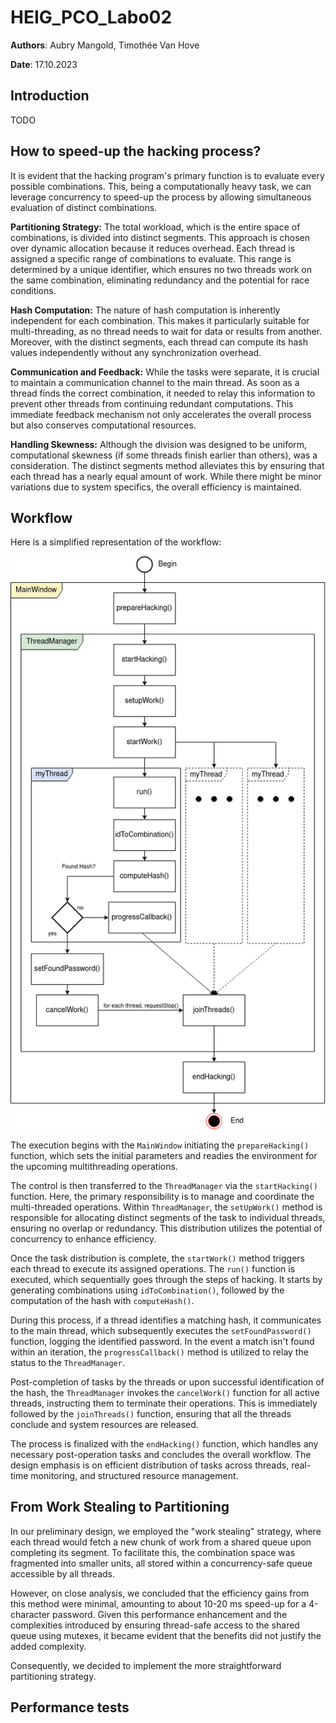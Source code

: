 # HEIG_PCO_Labo02

**Authors**: Aubry Mangold, Timothée Van Hove

**Date**: 17.10.2023



## Introduction

TODO



## How to speed-up the hacking process?

It is evident that the hacking program's primary function is to evaluate every possible combinations. This, being a computationally heavy task, we can leverage concurrency to speed-up the process by allowing simultaneous evaluation of distinct combinations.

**Partitioning Strategy:** The total workload, which is the entire space of combinations, is divided into distinct segments. This approach is chosen over dynamic allocation because it reduces overhead. Each thread is assigned a specific range of combinations to evaluate. This range is determined by a unique identifier, which ensures no two threads work on the same combination, eliminating redundancy and the potential for race conditions.

**Hash Computation:** The nature of hash computation is inherently independent for each combination. This makes it particularly suitable for multi-threading, as no thread needs to wait for data or results from another. Moreover, with the distinct segments, each thread can compute its hash values independently without any synchronization overhead.

**Communication and Feedback:** While the tasks were separate, it is crucial to maintain a communication channel to the main thread. As soon as a thread finds the correct combination, it needed to relay this information to prevent other threads from continuing redundant computations. This immediate feedback mechanism not only accelerates the overall process but also conserves computational resources.

**Handling Skewness:** Although the division was designed to be uniform, computational skewness (if some threads finish earlier than others), was a consideration. The distinct segments method alleviates this by ensuring that each thread has a nearly equal amount of work. While there might be minor variations due to system specifics, the overall efficiency is maintained.



## Workflow

Here is a simplified representation of the workflow:

![](figures/process_diagram.png)



The execution begins with the `MainWindow` initiating the `prepareHacking()` function, which sets the initial parameters and readies the environment for the upcoming multithreading operations.

The control is then transferred to the `ThreadManager` via the `startHacking()` function. Here, the primary responsibility is to manage and coordinate the multi-threaded operations. Within `ThreadManager`, the `setUpWork()` method is responsible for allocating distinct segments of the task to individual threads, ensuring no overlap or redundancy. This distribution utilizes the potential of concurrency to enhance efficiency.

Once the task distribution is complete, the `startWork()` method triggers each thread to execute its assigned operations. The `run()` function is executed, which sequentially goes through the steps of hacking. It starts by generating combinations using `idToCombination()`, followed by the computation of the hash with `computeHash()`.

During this process, if a thread identifies a matching hash, it communicates to the main thread, which subsequently executes the `setFoundPassword()` function, logging the identified password. In the event a match isn't found within an iteration, the `progressCallback()` method is utilized to relay the status to the `ThreadManager`.

Post-completion of tasks by the threads or upon successful identification of the hash, the `ThreadManager` invokes the `cancelWork()` function for all active threads, instructing them to terminate their operations. This is immediately followed by the `joinThreads()` function, ensuring that all the threads conclude and system resources are released.

The process is finalized with the `endHacking()` function, which handles any necessary post-operation tasks and concludes the overall workflow. The design emphasis is on efficient distribution of tasks across threads, real-time monitoring, and structured resource management.



## From Work Stealing to Partitioning

In our preliminary design, we employed the "work stealing" strategy, where each thread would fetch a new chunk of work from a shared queue upon completing its segment. To facilitate this, the combination space was fragmented into smaller units, all stored within a concurrency-safe queue accessible by all threads.

However, on close analysis, we concluded that the efficiency gains from this method were minimal, amounting to about 10-20 ms speed-up for a 4-character password. Given this performance enhancement and the complexities introduced by ensuring thread-safe access to the shared queue using mutexes, it became evident that the benefits did not justify the added complexity.

Consequently, we decided to implement the more straightforward partitioning strategy.



## Performance tests

